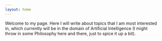 ```yaml
---
layout: home
---
```


Welcome to my page. Here I will write about topics that I am most interested in, which currently will be in the domain of Artificial Intelligence (I might throw in some Philosophy here and there, just to spice it up a bit). 

